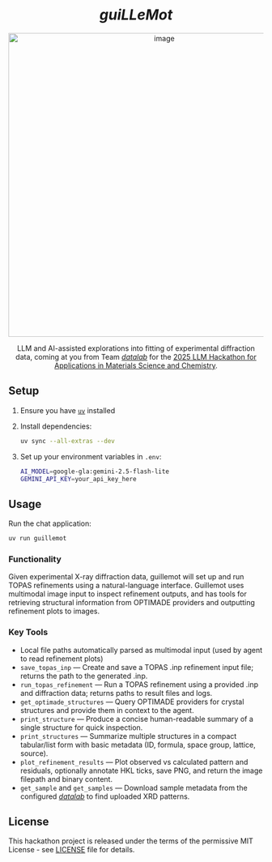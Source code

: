<div align="center">

# *guiLLeMot*

<img width="600" alt="image" src="https://github.com/user-attachments/assets/f979aa22-6c39-4986-861b-53e37b486642" />

LLM and AI-assisted explorations into fitting of experimental diffraction data, coming at you from Team [*datalab*](https://github.com/datalab-org) for the [2025 LLM Hackathon for Applications in Materials Science and Chemistry](https://llmhackathon.github.io/).

</div>

## Setup

1. Ensure you have [`uv`](https://astral.sh/uv) installed
2. Install dependencies:
   ```bash
   uv sync --all-extras --dev
   ```

3. Set up your environment variables in `.env`:
   ```bash
   AI_MODEL=google-gla:gemini-2.5-flash-lite
   GEMINI_API_KEY=your_api_key_here
   ```

## Usage

Run the chat application:
```bash
uv run guillemot
```

### Functionality

 Given experimental X-ray diffraction data, guillemot will set up and run TOPAS refinements using a natural-language interface. Guillemot uses multimodal image input to inspect refinement outputs, and has tools for retrieving structural information from OPTIMADE providers and outputting refinement plots to images.

### Key Tools

- Local file paths automatically parsed as multimodal input (used by agent to read refinement plots)
- `save_topas_inp` — Create and save a TOPAS .inp refinement input file; returns the path to the generated .inp.
- `run_topas_refinement` — Run a TOPAS refinement using a provided .inp and diffraction data; returns paths to result files and logs.
- `get_optimade_structures` — Query OPTIMADE providers for crystal structures
  and provide them in context to the agent.
- `print_structure` — Produce a concise human-readable summary of a single structure for quick inspection.
- `print_structures` — Summarize multiple structures in a compact tabular/list form with basic metadata (ID, formula, space group, lattice, source).
- `plot_refinement_results` — Plot observed vs calculated pattern and residuals, optionally annotate HKL ticks, save PNG, and return the image filepath and binary content.
- `get_sample` and `get_samples` — Download sample metadata from the configured [*datalab*](https://datalab-org.io) to find uploaded XRD patterns.

## License

This hackathon project is released under the terms of the permissive MIT License - see [LICENSE](LICENSE) file for details.
